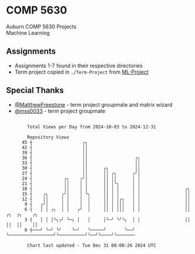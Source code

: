 # COMP 5630
Auburn COMP 5630 Projects  
Machine Learning

## Assignments
- Assignments 1-7 found in their respective directories
- Term project copied in `./Term-Project` from [ML-Project](https://github.com/wumphlett/ML-Project)

## Special Thanks
- [@MatthewFreestone](https://github.com/MatthewFreestone) - term project groupmate and matrix wizard
- [@mss0033](https://github.com/mss0033) - term project groupmate

```

        Total Views per Day from 2024-10-03 to 2024-12-31

        Repository Views
      45 ┼                   ╭╮
      42 ┤                   ││
      39 ┤                   ││
      36 ┤                   ││                  ╭╮
      33 ┤                   ││                  ││
      30 ┤                   ││      ╭╮          ││
      27 ┤                   ││      ││ ╭╮      ╭╯│
      24 ┤            ╭╮    ╭╯│      ││ ││      │ │
      21 ┤            ││    │ │      ││ │╰╮     │ │
      18 ┤            ││    │ │      ││ │ │     │ │                 ╭╮
      15 ┤    ╭╮     ╭╯│    │ ╰╮     ││ │ │     │ │                 ││
      12 ┤    ││     │ │    │  │     ││ │ │╭╮   │ │                 ││
       9 ┤   ╭╯│     │ │    │  │     ││ │ │││   │ │                 ││
       6 ┤   │ │ ╭╮  │ │   ╭╯  │     ││ │ │││   │ │                 ││          ╭╮  ╭╮    ╭╮
       3 ┤   │ │ │╰╮╭╯ ╰─╮ │   │     │╰─╯ ╰╯╰╮  │ │                 ││          ││  ││    ││
       0 ┼───╯ ╰─╯ ╰╯    ╰─╯   ╰─────╯       ╰──╯ ╰─────────────────╯╰──────────╯╰──╯╰────╯╰───────

        Chart last updated - Tue Dec 31 00:00:26 2024 UTC
        
```
